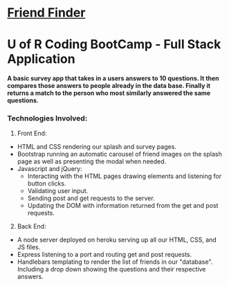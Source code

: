 # [Friend Finder](https://friend-finder-sz-2.herokuapp.com/)
# U of R Coding BootCamp - Full Stack Application
**A basic survey app that takes in a users answers to 10 questions.  It then compares those answers to people already in the data base.  Finally it returns a match to the person who most similarly answered the same questions.**

### Technologies Involved: 
1. Front End: 
  - HTML and CSS rendering our splash and survey pages. 
  - Bootstrap running an automatic carousel of friend images on the splash page as well as presenting the modal when needed.
  - Javascript and jQuery:
    - Interacting with the HTML pages drawing elements and listening for button clicks.
    - Validating user input.
    - Sending post and get requests to the server.
    - Updating the DOM with information returned from the get and post requests. 
2. Back End: 
  - A node server deployed on heroku serving up all our HTML, CSS, and JS files.
  - Express listening to a port and routing get and post requests.
  - Handlebars templating to render the list of friends in our "database".  Including a drop down showing the questions and their respective answers.
